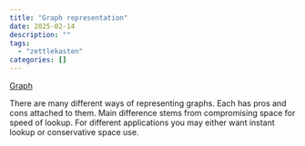 ```yaml
---
title: "Graph representation"
date: 2025-02-14
description: ""
tags: 
  - "zettlekasten"
categories: []
---
```


[Graph](Graph.md)

There are many different ways of representing graphs. Each has pros and cons attached to them. Main difference stems from compromising space for speed of lookup. For different applications you may either want instant lookup or conservative space use.
